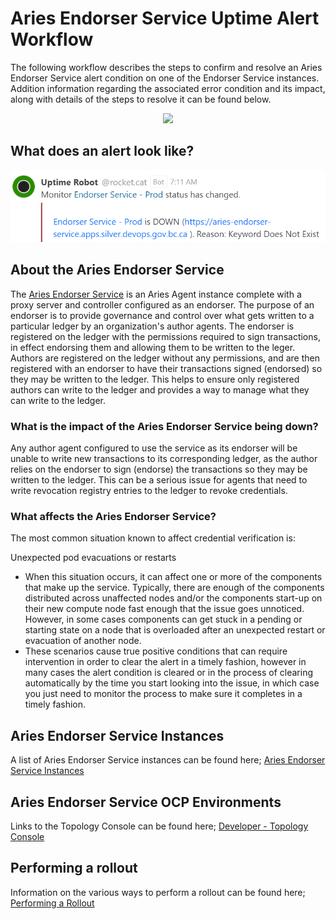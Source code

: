 # Aries Endorser Service Uptime Alert Workflow

The following workflow describes the steps to confirm and resolve an Aries Endorser Service alert condition on one of the Endorser Service instances. Addition information regarding the associated error condition and its impact, along with details of the steps to resolve it can be found below.

<p align="center">
  <img src="https://www.plantuml.com/plantuml/proxy?cache=no&src=https://raw.githubusercontent.com/bcgov/DITP-DevOps/main/docs/diagrams/endorser-service-decision-tree.puml">
</p>

## What does an alert look like?

![aries-endorser-service-alert](./images/aries-endorser-service-alert.png)

## About the Aries Endorser Service

The [Aries Endorser Service](https://github.com/hyperledger/aries-endorser-service) is an Aries Agent instance complete with a proxy server and controller configured as an endorser. The purpose of an endorser is to provide governance and control over what gets written to a particular ledger by an organization's author agents. The endorser is registered on the ledger with the permissions required to sign transactions, in effect endorsing them and allowing them to be written to the leger.  Authors are registered on the ledger without any permissions, and are then registered with an endorser to have their transactions signed (endorsed) so they may be written to the ledger. This helps to ensure only registered authors can write to the ledger and provides a way to manage what they can write to the ledger.

### What is the impact of the Aries Endorser Service being down?

Any author agent configured to use the service as its endorser will be unable to write new transactions to its corresponding ledger, as the author relies on the endorser to sign (endorse) the transactions so they may be written to the ledger.  This can be a serious issue for agents that need to write revocation registry entries to the ledger to revoke credentials.

### What affects the Aries Endorser Service?

The most common situation known to affect credential verification is:

Unexpected pod evacuations or restarts
  - When this situation occurs, it can affect one or more of the components that make up the service. Typically, there are enough of the components distributed across unaffected nodes and/or the components start-up on their new compute node fast enough that the issue goes unnoticed.  However, in some cases components can get stuck in a pending or starting state on a node that is overloaded after an unexpected restart or evacuation of another node.
  - These scenarios cause true positive conditions that can require intervention in order to clear the alert in a timely fashion, however in many cases the alert condition is cleared or in the process of clearing automatically by the time you start looking into the issue, in which case you just need to monitor the process to make sure it completes in a timely fashion.

## Aries Endorser Service Instances

A list of Aries Endorser Service instances can be found here; [Aries Endorser Service Instances](./aries-endorser-sevice-instances-and-environments.md#instances)

## Aries Endorser Service OCP Environments

Links to the Topology Console can be found here; [Developer - Topology Console](./aries-endorser-sevice-instances-and-environments.md#developer---topology-console)

## Performing a rollout

Information on the various ways to perform a rollout can be found here; [Performing a Rollout](./performing-a-rollout.md)